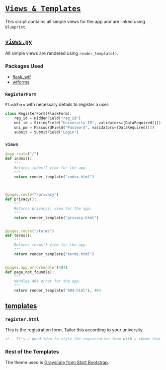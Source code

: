 # [`Views & Templates`](#)

This script contains all simple views for the app and are linked using `Blueprint`.



## [`views.py`](https://github.com/ineshbose/boyd_bot_messenger/blob/master/views.py)

All simple views are rendered using `render_template()`.


### Packages Used

* [flask_wtf](https://github.com/lepture/flask-wtf)
* [wtforms](https://github.com/wtforms/wtforms)



### `RegisterForm`

`FlaskForm` with necessary details to register a user.

```python
class RegisterForm(FlaskForm):
    reg_id = HiddenField("reg_id")
    uni_id = StringField("University ID", validators=[DataRequired()])
    uni_pw = PasswordField("Password", validators=[DataRequired()])
    submit = SubmitField("Login")
```



### `views`

```python
@app.route("/")
def index():
    """
    Returns index() view for the app.
    """
    return render_template("index.html")



@pages.route("/privacy")
def privacy():
    """
    Returns privacy() view for the app.
    """
    return render_template("privacy.html")


@pages.route("/terms")
def terms():
    """
    Returns terms() view for the app.
    """
    return render_template("terms.html")


@pages.app_errorhandler(404)
def page_not_found(e):
    """
    Handles 404 error for the app.
    """
    return render_template("404.html"), 404

```



## [templates](https://github.com/ineshbose/boyd_bot_messenger/blob/master/templates)

### `register.html`

This is the registration form. Tailor this according to your university.

```html
<!-- It's a good idea to style the registration form with a theme that is familiar to users and can get their trust.-->
```


### Rest of the Templates

The theme used is [Grayscale from Start Bootstrap](https://startbootstrap.com/themes/grayscale/).